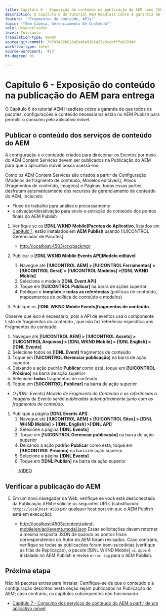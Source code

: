 ```yaml
---
title: Capítulo 6 - Exposição do conteúdo na publicação do AEM como JSON - Serviços de conteúdo
description: O Capítulo 6 do tutorial AEM Headless cobre a garantia de que todos os pacotes, configurações e conteúdo necessários estão no AEM Publish para permitir o consumo do aplicativo móvel.
feature: '"Fragmentos de conteúdo, APIs"'
topic: '"Sem Cabeça, Gerenciamento De Conteúdo"'
role: Desenvolvedor
level: Iniciante
translation-type: tm+mt
source-git-commit: 7d7034026826a5a46a91b6425a5cebfffab2934d
workflow-type: tm+mt
source-wordcount: '473'
ht-degree: 0%

---
```



# Capítulo 6 - Exposição do conteúdo na publicação do AEM para entrega

O Capítulo 6 do tutorial AEM Headless cobre a garantia de que todos os pacotes, configurações e conteúdo necessários estão no AEM Publish para permitir o consumo pelo aplicativo móvel.

## Publicar o conteúdo dos serviços de conteúdo do AEM

A configuração e o conteúdo criados para direcionar os Eventos por meio do AEM Content Services devem ser publicados na Publicação do AEM para que o aplicativo móvel possa acessá-los.

Como os AEM Content Services são criados a partir de Configuração (Modelos de fragmento de conteúdo, Modelos editáveis), Ativos (Fragmentos de conteúdo, Imagens) e Páginas, todas essas partes desfrutam automaticamente dos recursos de gerenciamento de conteúdo do AEM, incluindo:

* Fluxo de trabalho para análise e processamento
* e ativação/desativação para envio e extração de conteúdo dos pontos finais do AEM Publish

1. Verifique se os **[!DNL WKND Mobile]Pacotes de Aplicativo**, listados em [Capítulo 1](./chapter-1.md#wknd-mobile-application-packages), estão instalados em **AEM Publish** usando [!UICONTROL Gerenciador de Pacotes].
   * [http://localhost:4503/crx/packmgr](http://localhost:4503/crx/packmgr)

1. Publicar o **[!DNL WKND Mobile Events API]Modelo editável**
   1. Navegue até **[!UICONTROL AEM] > [!UICONTROL Ferramentas] > [!UICONTROL Geral] > [!UICONTROL Modelos] >[!DNL WKND Mobile]**
   1. Selecione o modelo **[!DNL Event API]**
   1. Toque em **[!UICONTROL Publicar]** na barra de ações superior
   1. Publique o **template** e **todas as referências** (políticas de conteúdo, mapeamentos de política de conteúdo e modelos)

1. Publique os **[!DNL WKND Mobile Events]fragmentos de conteúdo**.

Observe que isso é necessário, pois a API de eventos usa o componente Lista de fragmentos do conteúdo , que não faz referência específica aos Fragmentos do conteúdo.
1. Navegue até **[!UICONTROL AEM] > [!UICONTROL Assets] > [!UICONTROL Arquivos] > [!DNL WKND Mobile] > [!DNL English] >[!DNL Events]**
1. Selecione todos os **[!DNL Event]** fragmentos de conteúdo
1. Toque em **[!UICONTROL Gerenciar publicação]** na barra de ação superior
1. Deixando a ação padrão **Publicar** como está, toque em **[!UICONTROL Próximo]** na barra de ação superior
1. Selecione **todos** fragmentos de conteúdo
1. Toque em **[!UICONTROL Publicar]** na barra de ação superior
* *O [!DNL Events] Modelo de Fragmento de Conteúdo e as referências a Imagens de Evento serão publicadas automaticamente junto com os fragmentos de conteúdo.*

1. Publique a página **[!DNL Events API]**.
   1. Navegue até **[!UICONTROL AEM] > [!UICONTROL Sites] > [!DNL WKND Mobile] > [!DNL English] >[!DNL API]**
   1. Selecione a página **[!DNL Events]**
   1. Toque em **[!UICONTROL Gerenciar publicação]** na barra de ação superior
   1. Deixando a ação padrão **Publicar** como está, toque em **[!UICONTROL Próximo]** na barra de ação superior
   1. Selecione a página **[!DNL Events]**
   1. Toque em **[!DNL Publish]** na barra de ação superior

>[!VIDEO](https://video.tv.adobe.com/v/28343/?quality=12&learn=on)

## Verificar a publicação do AEM

1. Em um novo navegador da Web, verifique se você está desconectado da Publicação AEM e solicite os seguintes URLs (substituindo `http://localhost:4503` por qualquer host:port em que o AEM Publish está em execução).

   * [http://localhost:4503/content/wknd-mobile/en/api/events.model.json](http://localhost:4503/content/wknd-mobile/en/api/events.model.tidy.json)
   Essas solicitações devem retornar a mesma resposta JSON de quando os pontos finais correspondentes do Autor do AEM foram revisados. Caso contrário, verifique se todas as publicações foram bem-sucedidas (verifique as filas de Replicação), o pacote [!DNL WKND Mobile] `ui.apps` é instalado no AEM Publish e revise `error.log` para o AEM Publish.

## Próxima etapa

Não há pacotes extras para instalar. Certifique-se de que o conteúdo e a configuração descritos nesta seção sejam publicados na Publicação do AEM; caso contrário, os capítulos subsequentes não funcionarão.

* [Capítulo 7 - Consumo dos serviços de conteúdo do AEM a partir de um aplicativo móvel](./chapter-7.md)
